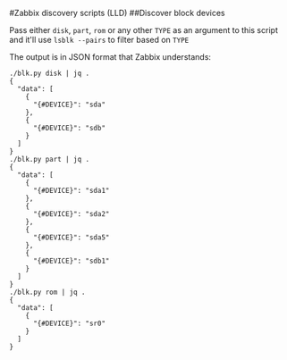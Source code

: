 #Zabbix discovery scripts (LLD)
##Discover block devices

Pass either `disk`, `part`, `rom` or any other `TYPE` as an argument to this
script and it'll use `lsblk --pairs` to filter based on `TYPE`

The output is in JSON format that Zabbix understands: 

```
./blk.py disk | jq .
{
  "data": [
    {
      "{#DEVICE}": "sda"
    },
    {
      "{#DEVICE}": "sdb"
    }
  ]
}
./blk.py part | jq .
{
  "data": [
    {
      "{#DEVICE}": "sda1"
    },
    {
      "{#DEVICE}": "sda2"
    },
    {
      "{#DEVICE}": "sda5"
    },
    {
      "{#DEVICE}": "sdb1"
    }
  ]
}
./blk.py rom | jq .
{
  "data": [
    {
      "{#DEVICE}": "sr0"
    }
  ]
}
```
